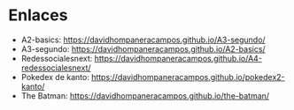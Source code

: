 # Enlaces

- A2-basics: https://davidhompaneracampos.github.io/A3-segundo/
- A3-segundo: https://davidhompaneracampos.github.io/A2-basics/
- Redessocialesnext: https://davidhompaneracampos.github.io/A4-redessocialesnext/
- Pokedex de kanto: https://davidhompaneracampos.github.io/pokedex2-kanto/
- The Batman: https://davidhompaneracampos.github.io/the-batman/
